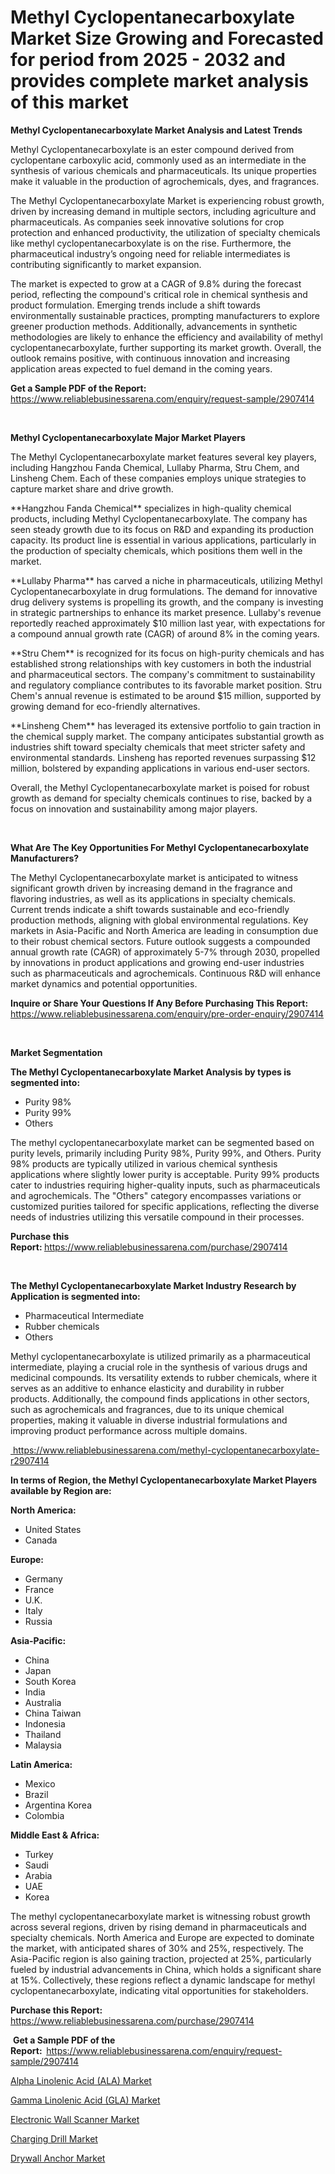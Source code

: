 <p><h1>Methyl Cyclopentanecarboxylate Market Size Growing and Forecasted for period from 2025 - 2032 and provides complete market analysis of this market</h1></p><p><strong>Methyl Cyclopentanecarboxylate Market Analysis and Latest Trends</strong></p>
<p><p>Methyl Cyclopentanecarboxylate is an ester compound derived from cyclopentane carboxylic acid, commonly used as an intermediate in the synthesis of various chemicals and pharmaceuticals. Its unique properties make it valuable in the production of agrochemicals, dyes, and fragrances.</p><p>The Methyl Cyclopentanecarboxylate Market is experiencing robust growth, driven by increasing demand in multiple sectors, including agriculture and pharmaceuticals. As companies seek innovative solutions for crop protection and enhanced productivity, the utilization of specialty chemicals like methyl cyclopentanecarboxylate is on the rise. Furthermore, the pharmaceutical industry’s ongoing need for reliable intermediates is contributing significantly to market expansion.</p><p>The market is expected to grow at a CAGR of 9.8% during the forecast period, reflecting the compound's critical role in chemical synthesis and product formulation. Emerging trends include a shift towards environmentally sustainable practices, prompting manufacturers to explore greener production methods. Additionally, advancements in synthetic methodologies are likely to enhance the efficiency and availability of methyl cyclopentanecarboxylate, further supporting its market growth. Overall, the outlook remains positive, with continuous innovation and increasing application areas expected to fuel demand in the coming years.</p></p>
<p><strong>Get a Sample PDF of the Report:&nbsp;</strong> <a href="https://www.reliablebusinessarena.com/enquiry/request-sample/2907414?utm_campaign=1891&utm_medium=2&utm_source=Github&utm_content=ia&utm_term=12032025&utm_id=methyl-cyclopentanecarboxylate">https://www.reliablebusinessarena.com/enquiry/request-sample/2907414</a></p>
<p>&nbsp;</p>
<p><strong>Methyl Cyclopentanecarboxylate Major Market Players</strong></p>
<p><p>The Methyl Cyclopentanecarboxylate market features several key players, including Hangzhou Fanda Chemical, Lullaby Pharma, Stru Chem, and Linsheng Chem. Each of these companies employs unique strategies to capture market share and drive growth.</p><p>**Hangzhou Fanda Chemical** specializes in high-quality chemical products, including Methyl Cyclopentanecarboxylate. The company has seen steady growth due to its focus on R&D and expanding its production capacity. Its product line is essential in various applications, particularly in the production of specialty chemicals, which positions them well in the market.</p><p>**Lullaby Pharma** has carved a niche in pharmaceuticals, utilizing Methyl Cyclopentanecarboxylate in drug formulations. The demand for innovative drug delivery systems is propelling its growth, and the company is investing in strategic partnerships to enhance its market presence. Lullaby's revenue reportedly reached approximately $10 million last year, with expectations for a compound annual growth rate (CAGR) of around 8% in the coming years.</p><p>**Stru Chem** is recognized for its focus on high-purity chemicals and has established strong relationships with key customers in both the industrial and pharmaceutical sectors. The company's commitment to sustainability and regulatory compliance contributes to its favorable market position. Stru Chem's annual revenue is estimated to be around $15 million, supported by growing demand for eco-friendly alternatives.</p><p>**Linsheng Chem** has leveraged its extensive portfolio to gain traction in the chemical supply market. The company anticipates substantial growth as industries shift toward specialty chemicals that meet stricter safety and environmental standards. Linsheng has reported revenues surpassing $12 million, bolstered by expanding applications in various end-user sectors.</p><p>Overall, the Methyl Cyclopentanecarboxylate market is poised for robust growth as demand for specialty chemicals continues to rise, backed by a focus on innovation and sustainability among major players.</p></p>
<p>&nbsp;</p>
<p><strong>What Are The Key Opportunities For Methyl Cyclopentanecarboxylate Manufacturers?</strong></p>
<p><p>The Methyl Cyclopentanecarboxylate market is anticipated to witness significant growth driven by increasing demand in the fragrance and flavoring industries, as well as its applications in specialty chemicals. Current trends indicate a shift towards sustainable and eco-friendly production methods, aligning with global environmental regulations. Key markets in Asia-Pacific and North America are leading in consumption due to their robust chemical sectors. Future outlook suggests a compounded annual growth rate (CAGR) of approximately 5-7% through 2030, propelled by innovations in product applications and growing end-user industries such as pharmaceuticals and agrochemicals. Continuous R&D will enhance market dynamics and potential opportunities.</p></p>
<p><strong>Inquire or Share Your Questions If Any Before Purchasing This Report:</strong> <a href="https://www.reliablebusinessarena.com/enquiry/pre-order-enquiry/2907414?utm_campaign=1891&utm_medium=2&utm_source=Github&utm_content=ia&utm_term=12032025&utm_id=methyl-cyclopentanecarboxylate">https://www.reliablebusinessarena.com/enquiry/pre-order-enquiry/2907414</a></p>
<p>&nbsp;</p>
<p><strong>Market Segmentation</strong></p>
<p><strong>The Methyl Cyclopentanecarboxylate Market Analysis by types is segmented into:</strong></p>
<p><ul><li>Purity 98%</li><li>Purity 99%</li><li>Others</li></ul></p>
<p><p>The methyl cyclopentanecarboxylate market can be segmented based on purity levels, primarily including Purity 98%, Purity 99%, and Others. Purity 98% products are typically utilized in various chemical synthesis applications where slightly lower purity is acceptable. Purity 99% products cater to industries requiring higher-quality inputs, such as pharmaceuticals and agrochemicals. The "Others" category encompasses variations or customized purities tailored for specific applications, reflecting the diverse needs of industries utilizing this versatile compound in their processes.</p></p>
<p><strong>Purchase this Report:&nbsp;</strong><a href="https://www.reliablebusinessarena.com/purchase/2907414?utm_campaign=1891&utm_medium=2&utm_source=Github&utm_content=ia&utm_term=12032025&utm_id=methyl-cyclopentanecarboxylate">https://www.reliablebusinessarena.com/purchase/2907414</a></p>
<p>&nbsp;</p>
<p><strong>The Methyl Cyclopentanecarboxylate Market Industry Research by Application is segmented into:</strong></p>
<p><ul><li>Pharmaceutical Intermediate</li><li>Rubber chemicals</li><li>Others</li></ul></p>
<p><p>Methyl cyclopentanecarboxylate is utilized primarily as a pharmaceutical intermediate, playing a crucial role in the synthesis of various drugs and medicinal compounds. Its versatility extends to rubber chemicals, where it serves as an additive to enhance elasticity and durability in rubber products. Additionally, the compound finds applications in other sectors, such as agrochemicals and fragrances, due to its unique chemical properties, making it valuable in diverse industrial formulations and improving product performance across multiple domains.</p></p>
<p><a href="https://www.reliablebusinessarena.com/methyl-cyclopentanecarboxylate-r2907414?utm_campaign=1891&utm_medium=2&utm_source=Github&utm_content=ia&utm_term=12032025&utm_id=methyl-cyclopentanecarboxylate">&nbsp;https://www.reliablebusinessarena.com/methyl-cyclopentanecarboxylate-r2907414</a></p>
<p><strong>In terms of Region, the Methyl Cyclopentanecarboxylate Market Players available by Region are:</strong></p>
<p>
    <p> <strong> North America: </strong>
        <ul>
            <li>United States</li>
            <li>Canada</li>
        </ul>
        </p> 
    <p> <strong> Europe: </strong>
        <ul>
            <li>Germany</li>
            <li>France</li>
            <li>U.K.</li>
            <li>Italy</li>
            <li>Russia</li>
        </ul>
        </p> 
    <p> <strong> Asia-Pacific: </strong>
        <ul>
            <li>China</li>
            <li>Japan</li>
            <li>South Korea</li>
            <li>India</li>
            <li>Australia</li>
            <li>China Taiwan</li>
            <li>Indonesia</li>
            <li>Thailand</li>
            <li>Malaysia</li>
        </ul>
        </p> 
    <p> <strong> Latin America: </strong>
        <ul>
            <li>Mexico</li>
            <li>Brazil</li>
            <li>Argentina Korea</li>
            <li>Colombia</li>
        </ul>
        </p> 
    <p> <strong> Middle East & Africa: </strong>
        <ul>
            <li>Turkey</li>
            <li>Saudi</li>
            <li>Arabia</li>
            <li>UAE</li>
            <li>Korea</li>
        </ul>
    </p>
    </p>
<p><p>The methyl cyclopentanecarboxylate market is witnessing robust growth across several regions, driven by rising demand in pharmaceuticals and specialty chemicals. North America and Europe are expected to dominate the market, with anticipated shares of 30% and 25%, respectively. The Asia-Pacific region is also gaining traction, projected at 25%, particularly fueled by industrial advancements in China, which holds a significant share at 15%. Collectively, these regions reflect a dynamic landscape for methyl cyclopentanecarboxylate, indicating vital opportunities for stakeholders.</p></p>
<p><strong>Purchase this Report: </strong><a href="https://www.reliablebusinessarena.com/purchase/2907414?utm_campaign=1891&utm_medium=2&utm_source=Github&utm_content=ia&utm_term=12032025&utm_id=methyl-cyclopentanecarboxylate">https://www.reliablebusinessarena.com/purchase/2907414</a></p>
<p>&nbsp;<strong>Get a Sample PDF of the Report:&nbsp;&nbsp;</strong><a href="https://www.reliablebusinessarena.com/enquiry/request-sample/2907414?utm_campaign=1891&utm_medium=2&utm_source=Github&utm_content=ia&utm_term=12032025&utm_id=methyl-cyclopentanecarboxylate">https://www.reliablebusinessarena.com/enquiry/request-sample/2907414</a></p>
<p><strong></strong></p>
<p><p><a href="https://github.com/astadtetcha28/Market-Research-Report-List-1/blob/main/alpha-linolenic-acid-ala-market.md?utm_campaign=1891&utm_medium=2&utm_source=Github&utm_content=ia&utm_term=12032025&utm_id=methyl-cyclopentanecarboxylate">Alpha Linolenic Acid (ALA) Market</a></p><p><a href="https://github.com/ertssmelov0/Market-Research-Report-List-1/blob/main/gamma-linolenic-acid-gla-market.md?utm_campaign=1891&utm_medium=2&utm_source=Github&utm_content=ia&utm_term=12032025&utm_id=methyl-cyclopentanecarboxylate">Gamma Linolenic Acid (GLA) Market</a></p><p><a href="https://github.com/heeildannas/Market-Research-Report-List-1/blob/main/electronic-wall-scanner-market.md?utm_campaign=1891&utm_medium=2&utm_source=Github&utm_content=ia&utm_term=12032025&utm_id=methyl-cyclopentanecarboxylate">Electronic Wall Scanner Market</a></p><p><a href="https://github.com/sibellanikmn/Market-Research-Report-List-1/blob/main/charging-drill-market.md?utm_campaign=1891&utm_medium=2&utm_source=Github&utm_content=ia&utm_term=12032025&utm_id=methyl-cyclopentanecarboxylate">Charging Drill Market</a></p><p><a href="https://github.com/ceranamaduvq/Market-Research-Report-List-1/blob/main/drywall-anchor-market.md?utm_campaign=1891&utm_medium=2&utm_source=Github&utm_content=ia&utm_term=12032025&utm_id=methyl-cyclopentanecarboxylate">Drywall Anchor Market</a></p></p>